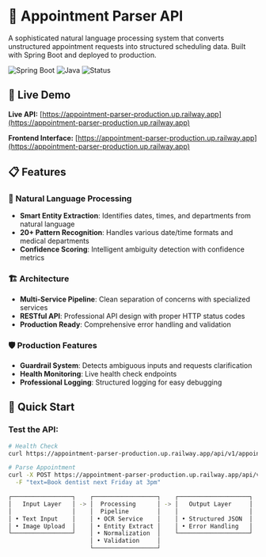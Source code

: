 # 🏥 Appointment Parser API

A sophisticated natural language processing system that converts unstructured appointment requests into structured scheduling data. Built with Spring Boot and deployed to production.

![Spring Boot](https://img.shields.io/badge/Spring%20Boot-3.2-green)
![Java](https://img.shields.io/badge/Java-17-blue)
![Status](https://img.shields.io/badge/Status-Production%20Ready-success)

## 🚀 Live Demo

**Live API:** [https://appointment-parser-production.up.railway.app](https://appointment-parser-production.up.railway.app)

**Frontend Interface:** [https://appointment-parser-production.up.railway.app](https://appointment-parser-production.up.railway.app)

## 📋 Features

### 🤖 Natural Language Processing
- **Smart Entity Extraction**: Identifies dates, times, and departments from natural language
- **20+ Pattern Recognition**: Handles various date/time formats and medical departments
- **Confidence Scoring**: Intelligent ambiguity detection with confidence metrics

### 🏗️ Architecture
- **Multi-Service Pipeline**: Clean separation of concerns with specialized services
- **RESTful API**: Professional API design with proper HTTP status codes
- **Production Ready**: Comprehensive error handling and validation

### 🛡️ Production Features
- **Guardrail System**: Detects ambiguous inputs and requests clarification
- **Health Monitoring**: Live health check endpoints
- **Professional Logging**: Structured logging for easy debugging

## 🎯 Quick Start

### Test the API:

```bash
# Health Check
curl https://appointment-parser-production.up.railway.app/api/v1/appointments/health

# Parse Appointment
curl -X POST https://appointment-parser-production.up.railway.app/api/v1/appointments/parse \
  -F "text=Book dentist next Friday at 3pm"

┌─────────────────┐    ┌──────────────────┐    ┌────────────────────┐
│   Input Layer   │ -> │  Processing      │ -> │   Output Layer     │
│                 │    │  Pipeline        │    │                    │
│ • Text Input    │    │ • OCR Service    │    │ • Structured JSON  │
│ • Image Upload  │    │ • Entity Extract │    │ • Error Handling   │
└─────────────────┘    │ • Normalization  │    └────────────────────┘
                       │ • Validation     │
                       └──────────────────┘


